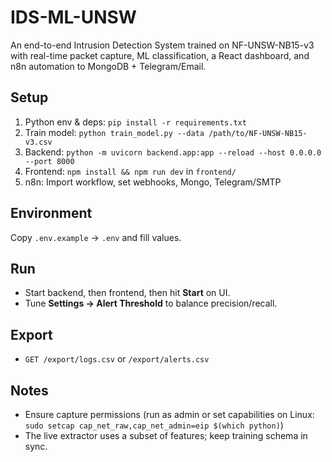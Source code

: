 # IDS-ML-UNSW

An end-to-end Intrusion Detection System trained on NF-UNSW-NB15-v3 with real-time packet capture, ML classification, a React dashboard, and n8n automation to MongoDB + Telegram/Email.

## Setup
1. Python env & deps: `pip install -r requirements.txt`
2. Train model: `python train_model.py --data /path/to/NF-UNSW-NB15-v3.csv`
3. Backend: `python -m uvicorn backend.app:app --reload --host 0.0.0.0 --port 8000`
4. Frontend: `npm install && npm run dev` in `frontend/`
5. n8n: Import workflow, set webhooks, Mongo, Telegram/SMTP

## Environment
Copy `.env.example` → `.env` and fill values.

## Run
- Start backend, then frontend, then hit **Start** on UI.
- Tune **Settings → Alert Threshold** to balance precision/recall.

## Export
- `GET /export/logs.csv` or `/export/alerts.csv`

## Notes
- Ensure capture permissions (run as admin or set capabilities on Linux: `sudo setcap cap_net_raw,cap_net_admin=eip $(which python)`)
- The live extractor uses a subset of features; keep training schema in sync.
